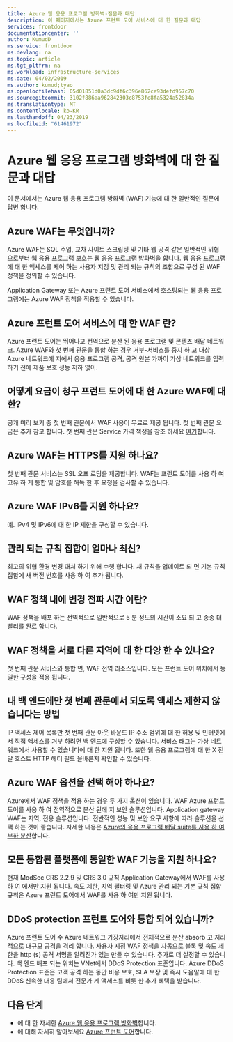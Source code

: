 ```yaml
---
title: Azure 웹 응용 프로그램 방화벽-질문과 대답
description: 이 페이지에서는 Azure 프런트 도어 서비스에 대 한 질문과 대답
services: frontdoor
documentationcenter: ''
author: KumudD
ms.service: frontdoor
ms.devlang: na
ms.topic: article
ms.tgt_pltfrm: na
ms.workload: infrastructure-services
ms.date: 04/02/2019
ms.author: kumud;tyao
ms.openlocfilehash: 05d01851d0a3dc9df6c396e862ce93defd957c70
ms.sourcegitcommit: 3102f886aa962842303c8753fe8fa5324a52834a
ms.translationtype: MT
ms.contentlocale: ko-KR
ms.lasthandoff: 04/23/2019
ms.locfileid: "61461972"
---
```

# <a name="frequently-asked-questions-for-azure-web-application-firewall"></a>Azure 웹 응용 프로그램 방화벽에 대 한 질문과 대답

이 문서에서는 Azure 웹 응용 프로그램 방화벽 (WAF) 기능에 대 한 일반적인 질문에 답변 합니다. 

## <a name="what-is-azure-waf"></a>Azure WAF는 무엇입니까?

Azure WAF는 SQL 주입, 교차 사이트 스크립팅 및 기타 웹 공격 같은 일반적인 위협 으로부터 웹 응용 프로그램 보호는 웹 응용 프로그램 방화벽을 합니다. 웹 응용 프로그램에 대 한 액세스를 제어 하는 사용자 지정 및 관리 되는 규칙의 조합으로 구성 된 WAF 정책을 정의할 수 있습니다.

Application Gateway 또는 Azure 프런트 도어 서비스에서 호스팅되는 웹 응용 프로그램에는 Azure WAF 정책을 적용할 수 있습니다.

## <a name="what-is-waf-for-azure-front-door-service"></a>Azure 프런트 도어 서비스에 대 한 WAF 란? 

Azure 프런트 도어는 뛰어나고 전역으로 분산 된 응용 프로그램 및 콘텐츠 배달 네트워크. Azure WAF와 첫 번째 관문을 통합 하는 경우 거부-서비스를 중지 하 고 대상 Azure 네트워크에 지에서 응용 프로그램 공격, 공격 원본 가까이 가상 네트워크를 입력 하기 전에 제품 보호 성능 저하 없이.

## <a name="how-will-i-be-charged-for-azure-waf-for-front-door"></a>어떻게 요금이 청구 프런트 도어에 대 한 Azure WAF에 대 한?
공개 미리 보기 중 첫 번째 관문에서 WAF 사용이 무료로 제공 됩니다. 첫 번째 관문 요금은 추가 참고 합니다. 첫 번째 관문 Service 가격 책정을 참조 하세요 [여기](https://azure.microsoft.com/pricing/details/frontdoor/)합니다.

## <a name="does-azure-waf-support-https"></a>Azure WAF는 HTTPS를 지원 하나요?

첫 번째 관문 서비스는 SSL 오프 로딩을 제공합니다. WAF는 프런트 도어를 사용 하 여 고유 하 게 통합 및 암호를 해독 한 후 요청을 검사할 수 있습니다.

## <a name="does-azure-waf-support-ipv6"></a>Azure WAF IPv6를 지원 하나요?

예. IPv4 및 IPv6에 대 한 IP 제한을 구성할 수 있습니다.

## <a name="how-up-to-date-are-the-managed-rule-sets"></a>관리 되는 규칙 집합이 얼마나 최신?

최고의 위협 환경 변경 대처 하기 위해 수행 합니다. 새 규칙을 업데이트 되 면 기본 규칙 집합에 새 버전 번호를 사용 하 여 추가 됩니다.

## <a name="what-is-the-propagation-time-if-i-make-a-change-to-my-waf-policy"></a>WAF 정책 내에 변경 전파 시간 이란?

WAF 정책을 배포 하는 전역적으로 일반적으로 5 분 정도의 시간이 소요 되 고 종종 더 빨리를 완료 합니다.

## <a name="can-waf-policies-be-different-for-different-regions"></a>WAF 정책을 서로 다른 지역에 대 한 다양 한 수 있나요?

첫 번째 관문 서비스와 통합 면, WAF 전역 리소스입니다. 모든 프런트 도어 위치에서 동일한 구성을 적용 됩니다.
 
## <a name="how-do-i-limit-access-to-my-back-end-to-be-from-front-door-only"></a>내 백 엔드에만 첫 번째 관문에서 되도록 액세스 제한지 않습니다는 방법

IP 액세스 제어 목록만 첫 번째 관문 아웃 바운드 IP 주소 범위에 대 한 허용 및 인터넷에서 직접 액세스를 거부 하려면 백 엔드에 구성할 수 있습니다. 서비스 태그는 가상 네트워크에서 사용할 수 있습니다에 대 한 지원 됩니다. 또한 웹 응용 프로그램에 대 한 X 전달 호스트 HTTP 헤더 필드 올바른지 확인할 수 있습니다.




## <a name="which-azure-waf-options-should-i-choose"></a>Azure WAF 옵션을 선택 해야 하나요?

Azure에서 WAF 정책을 적용 하는 경우 두 가지 옵션이 있습니다. WAF Azure 프런트 도어를 사용 하 여 전역적으로 분산 된에 지 보안 솔루션입니다. Application gateway WAF는 지역, 전용 솔루션입니다. 전반적인 성능 및 보안 요구 사항에 따라 솔루션을 선택 하는 것이 좋습니다. 자세한 내용은 [Azure의 응용 프로그램 배달 suite를 사용 하 여 부하 분산](https://docs.microsoft.com/azure/frontdoor/front-door-lb-with-azure-app-delivery-suite)합니다.


## <a name="do-you-support-same-waf-features-in-all-integrated-platforms"></a>모든 통합된 플랫폼에 동일한 WAF 기능을 지원 하나요?

현재 ModSec CRS 2.2.9 및 CRS 3.0 규칙 Application Gateway에서 WAF를 사용 하 여 에서만 지원 됩니다. 속도 제한, 지역 필터링 및 Azure 관리 되는 기본 규칙 집합 규칙은 Azure 프런트 도어에서 WAF를 사용 하 여만 지원 됩니다.

## <a name="is-ddos-protection-integrated-with-front-door"></a>DDoS protection 프런트 도어와 통합 되어 있습니까? 

Azure 프런트 도어 수 Azure 네트워크 가장자리에서 전체적으로 분산 absorb 고 지리적으로 대규모 공격을 격리 합니다. 사용자 지정 WAF 정책을 자동으로 블록 및 속도 제한을 http (s) 공격 서명을 알려진가 있는 만들 수 있습니다. 추가로 더 설정할 수 있습니다. 백 엔드 배포 되는 위치는 VNet에서 DDoS Protection 표준입니다. Azure DDoS Protection 표준은 고객 공격 하는 동안 비용 보호, SLA 보장 및 즉시 도움말에 대 한 DDoS 신속한 대응 팀에서 전문가 게 액세스를 비롯 한 추가 혜택을 받습니다. 

## <a name="next-steps"></a>다음 단계

- 에 대 한 자세한 [Azure 웹 응용 프로그램 방화벽](waf-overview.md)합니다.
- 에 대해 자세히 알아보세요 [Azure 프런트 도어](front-door-overview.md)합니다.
